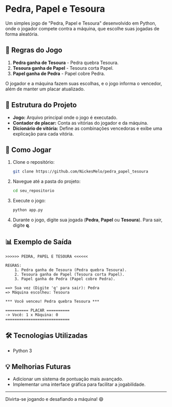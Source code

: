 
# Pedra, Papel e Tesoura

Um simples jogo de "Pedra, Papel e Tesoura" desenvolvido em Python, onde o jogador compete contra a máquina, que escolhe suas jogadas de forma aleatória.

## 📜 Regras do Jogo
1. **Pedra ganha de Tesoura** - Pedra quebra Tesoura.
2. **Tesoura ganha de Papel** - Tesoura corta Papel.
3. **Papel ganha de Pedra** - Papel cobre Pedra.

O jogador e a máquina fazem suas escolhas, e o jogo informa o vencedor, além de manter um placar atualizado.

## 📂 Estrutura do Projeto
- **Jogo:** Arquivo principal onde o jogo é executado.
- **Contador de placar:** Conta as vitórias do jogador e da máquina.
- **Dicionário de vitória:** Define as combinações vencedoras e exibe uma explicação para cada vitória.

## 🚀 Como Jogar
1. Clone o repositório:
   ```bash
   git clone https://github.com/NickesMelo/pedra_papel_tesoura
   ```
2. Navegue até a pasta do projeto:
   ```bash
   cd seu_repositorio
   ```
3. Execute o jogo:
   ```bash
   python app.py
   ```
4. Durante o jogo, digite sua jogada (**Pedra**, **Papel** ou **Tesoura**). Para sair, digite **q**.

## 📊 Exemplo de Saída
```plaintext
>>>>>> PEDRA, PAPEL E TESOURA <<<<<<

REGRAS:
    1. Pedra ganha de Tesoura (Pedra quebra Tesoura).
    2. Tesoura ganha de Papel (Tesoura corta Papel).
    3. Papel ganha de Pedra (Papel cobre Pedra).

==> Sua vez (Digite 'q' para sair): Pedra
=> Máquina escolheu: Tesoura

*** Você venceu! Pedra quebra Tesoura ***

========== PLACAR ==========
-> Você: 1 x Máquina: 0
============================
```

## 🛠️ Tecnologias Utilizadas
- Python 3

## 💡 Melhorias Futuras
- Adicionar um sistema de pontuação mais avançado.
- Implementar uma interface gráfica para facilitar a jogabilidade.

---

Divirta-se jogando e desafiando a máquina! 😄
